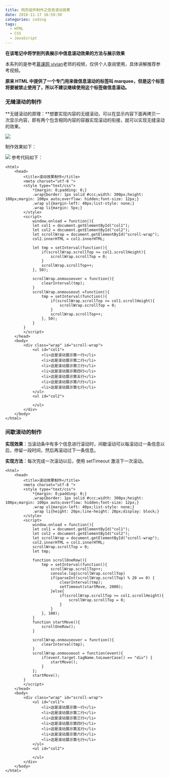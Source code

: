 ```yaml
---
title: 网页组件制作之信息滚动效果
date: 2016-11-17 16:59:50
categories: coding
tags:
  - HTML
  - CSS
  - JavaScript
---
```



**在该笔记中将学到列表展示中信息滚动效果的方法与展示效果**

本系列的是参考[慕课网 vivian](http://www.imooc.com/u/100329/courses?sort=publish)老师的视频，仅供个人查阅使用，具体讲解推荐参考视频。

**原来 HTML 中提供了一个专门用来做信息滚动的标签叫 marquee，但是这个标签将要被禁止使用了，所以不建议继续使用这个标签做信息滚动。**

### 无缝滚动的制作

**无缝滚动的原理：**想要实现内容的无缝滚动，可以在显示内容下面再拷贝一次显示内容，即有两个包含相同内容的容器实现滚动的衔接，就可以实现无缝滚动的效果。

![](http://ofjjubwp5.bkt.clouddn.com/image/png/img56.PNG)

<!--more-->

制作效果如下：

![](http://ofjjubwp5.bkt.clouddn.com/image/png/img57.PNG)
参考代码如下：

	<html>
	    <head>
	        <title>滚动效果制作</title>
	        <meta charset="utf-8 ">
	        <style type="text/css">
	            *{margin: 0;padding: 0;}
	            .wrap{border: 1px solid #ccc;width: 300px;height: 100px;margin: 100px auto;overflow: hidden;font-size: 12px;}
	            .wrap ul{margin-left: 40px;list-style: none;}
	            .wrap li{margin: 5px;}
	        </style>
	        <script>
	            window.onload = function(){
	            let col1 = document.getElementById("col1");
	            let col2 = document.getElementById("col2");
	            let scrollWrap = document.getElementById("scroll-wrap");
	            col2.innerHTML = col1.innerHTML;
	
	            let tmp = setInterval(function(){
	                if(scrollWrap.scrollTop >= col1.scrollHeight){
	                    scrollWrap.scrollTop = 0;
	                }
	                scrollWrap.scrollTop++;
	            }, 50);
	
	            scrollWrap.onmouseover = function(){
	                clearInterval(tmp);
	            }
	            scrollWrap.onmouseout =function(){
	                tmp = setInterval(function(){
	                    if(scrollWrap.scrollTop >= col1.scrollHeight){
	                        scrollWrap.scrollTop = 0;
	                    }
	                    scrollWrap.scrollTop++;
	                }, 50);
	            }
	        }
	        </script>
	    </head>
	    <body>
	        <div class="wrap" id="scroll-wrap">
	            <ul id="col1">
	                <li>这是滚动展示第一行</li>
	                <li>这是滚动展示第二行</li>
	                <li>这是滚动展示第三行</li>
	                <li>这是滚动展示第四行</li>
	                <li>这是滚动展示第五行</li>
	                <li>这是滚动展示第六行</li>
	                <li>这是滚动展示第七行</li>          
	            </ul>
	            <ul id="col2">
	                
	            </ul>
	        </div>
	    </body>
	</html>

### 间歇滚动的制作

**实现效果**：当滚动条中有多个信息进行滚动时，间歇滚动可以每滚动过一条信息以后，停留一段时间，然后再滚动过下一条信息。

**实现方法**：每次完成一次滚动以后，使用 setTimeout 激活下一次滚动。

	<html>
	    <head>
	        <title>滚动效果制作</title>
	        <meta charset="utf-8 ">
	        <style type="text/css">
	            *{margin: 0;padding: 0;}
	            .wrap{border: 1px solid #ccc;width: 300px;height: 100px;margin: 100px auto;overflow: hidden;font-size: 12px;}
	            .wrap ul{margin-left: 40px;list-style: none;}
	            .wrap li{height: 20px;line-height: 20px;display: block;}
	        </style>
	        <script>
	            window.onload = function(){
	            let col1 = document.getElementById("col1");
	            let col2 = document.getElementById("col2");
	            let scrollWrap = document.getElementById("scroll-wrap");
	            col2.innerHTML = col1.innerHTML;
	            scrollWrap.scrollTop = 0;
	            let tmp;
	
	            function scrollOneRow(){
	                tmp = setInterval(function(){
	                    scrollWrap.scrollTop++;
	                    console.log(scrollWrap.scrollTop)
	                    if(parseInt(scrollWrap.scrollTop) % 20 == 0) {
	                        clearInterval(tmp);
	                        setTimeout(startMove, 2000);
	                    }else{
	                        if(scrollWrap.scrollTop >= col1.scrollHeight){
	                            scrollWrap.scrollTop = 0;
	                        }
	                    }
	                }, 100);
	            }
	            function startMove(){
	                scrollOneRow();
	            }
	
	            scrollWrap.onmouseover = function(){
	                clearInterval(tmp);
	            }
	            scrollWrap.onmouseout = function(event){
	                if(event.target.tagName.toLowerCase() == "div") {
	                    startMove();
	                }
	            };
	            startMove();
	        }
	        </script>
	    </head>
	    <body>
	        <div class="wrap" id="scroll-wrap">
	            <ul id="col1">
	                <li>这是滚动展示第一行</li>
	                <li>这是滚动展示第二行</li>
	                <li>这是滚动展示第三行</li>
	                <li>这是滚动展示第四行</li>
	                <li>这是滚动展示第五行</li>
	                <li>这是滚动展示第六行</li>
	                <li>这是滚动展示第七行</li>          
	            </ul>
	            <ul id="col2">
	                
	            </ul>
	        </div>
	    </body>
	</html>
























